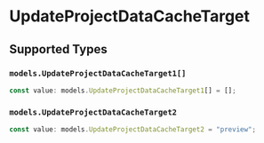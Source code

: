 # UpdateProjectDataCacheTarget


## Supported Types

### `models.UpdateProjectDataCacheTarget1[]`

```typescript
const value: models.UpdateProjectDataCacheTarget1[] = [];
```

### `models.UpdateProjectDataCacheTarget2`

```typescript
const value: models.UpdateProjectDataCacheTarget2 = "preview";
```

